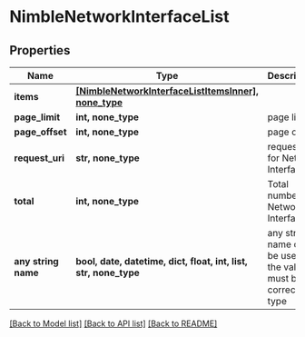 # NimbleNetworkInterfaceList


## Properties
Name | Type | Description | Notes
------------ | ------------- | ------------- | -------------
**items** | [**[NimbleNetworkInterfaceListItemsInner], none_type**](NimbleNetworkInterfaceListItemsInner.md) |  | [optional] 
**page_limit** | **int, none_type** | page limit | [optional] 
**page_offset** | **int, none_type** | page offset | [optional] 
**request_uri** | **str, none_type** | requestUri for  Network Interfaces | [optional] 
**total** | **int, none_type** | Total number of Network Interfaces. | [optional] 
**any string name** | **bool, date, datetime, dict, float, int, list, str, none_type** | any string name can be used but the value must be the correct type | [optional]

[[Back to Model list]](../README.md#documentation-for-models) [[Back to API list]](../README.md#documentation-for-api-endpoints) [[Back to README]](../README.md)


